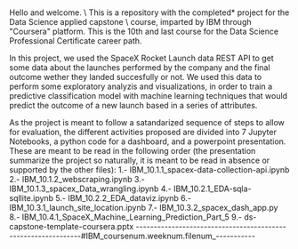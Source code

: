 ### 
Hello and welcome. \\
This is a repository with the completed* project for the Data Science applied capstone \\
course, imparted by IBM through "Coursera" platform. This is the 10th and last course for 
the Data Science Professional Certificate career path.

In this project, we used the SpaceX Rocket Launch data REST API to get some data about the 
launches performed by the company and the final outcome wether they landed succesfully or not. We 
used this data to perform some exploratory analyzis and visualizations, in order to train a 
predictive classification model with machine learning techniques that would predict the outcome 
of a new launch based in a series of attributes. 

As the project is meant to follow a satandarized sequence of steps to allow for evaluation, 
the different activities proposed are divided into 7 Jupyter Notebooks, a python code for a dashboard, 
and a powerpoint presentation. These are meant to be read in the following order (the presentation 
summarize the project so naturally, it is meant to be read in absence or supported by the other 
files):
1.- IBM_10.1.1_spacex-data-collection-api.ipynb
2.- IBM_10.1.2_webscraping.ipynb
3.- IBM_10.1.3_spacex_Data_wrangling.ipynb
4.- IBM_10.2.1_EDA-sqla-sqllite.ipynb
5.- IBM_10.2.2_EDA_dataviz.ipynb
6.- IBM_10.3.1_launch_site_location.ipynb
7.- IBM_10.3.2_spacex_dash_app.py
8.- IBM_10.4.1_SpaceX_Machine_Learning_Prediction_Part_5
9.- ds-capstone-template-coursera.pptx
--------------------------------------------------------------#IBM_coursenum.weeknum.filenum_-----------
